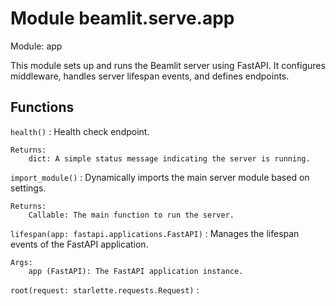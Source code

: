 Module beamlit.serve.app
========================
Module: app

This module sets up and runs the Beamlit server using FastAPI.
It configures middleware, handles server lifespan events, and defines endpoints.

Functions
---------

`health()`
:   Health check endpoint.
    
    Returns:
        dict: A simple status message indicating the server is running.

`import_module()`
:   Dynamically imports the main server module based on settings.
    
    Returns:
        Callable: The main function to run the server.

`lifespan(app: fastapi.applications.FastAPI)`
:   Manages the lifespan events of the FastAPI application.
    
    Args:
        app (FastAPI): The FastAPI application instance.

`root(request: starlette.requests.Request)`
:
